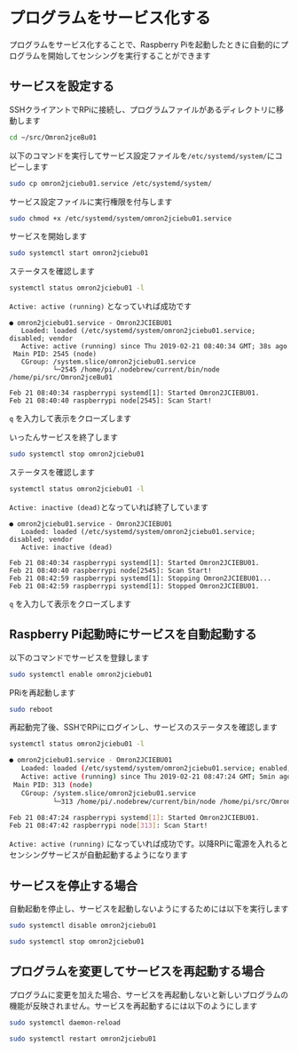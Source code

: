 # プログラムをサービス化する

プログラムをサービス化することで、Raspberry Piを起動したときに自動的にプログラムを開始してセンシングを実行することができます  

## サービスを設定する

SSHクライアントでRPiに接続し、プログラムファイルがあるディレクトリに移動します

```sh
cd ~/src/Omron2jceBu01
```

以下のコマンドを実行してサービス設定ファイルを`/etc/systemd/system/`にコピーします

```sh
sudo cp omron2jciebu01.service /etc/systemd/system/
```

サービス設定ファイルに実行権限を付与します

```sh
sudo chmod +x /etc/systemd/system/omron2jciebu01.service
```

サービスを開始します

```sh
sudo systemctl start omron2jciebu01
```

ステータスを確認します

```sh
systemctl status omron2jciebu01 -l
```

`Active: active (running)` となっていれば成功です

```
● omron2jciebu01.service - Omron2JCIEBU01
   Loaded: loaded (/etc/systemd/system/omron2jciebu01.service; disabled; vendor 
   Active: active (running) since Thu 2019-02-21 08:40:34 GMT; 38s ago
 Main PID: 2545 (node)
   CGroup: /system.slice/omron2jciebu01.service
           └─2545 /home/pi/.nodebrew/current/bin/node /home/pi/src/Omron2jceBu01

Feb 21 08:40:34 raspberrypi systemd[1]: Started Omron2JCIEBU01.
Feb 21 08:40:40 raspberrypi node[2545]: Scan Start!
```

`q` を入力して表示をクローズします

いったんサービスを終了します

```sh
sudo systemctl stop omron2jciebu01
```

ステータスを確認します

```sh
systemctl status omron2jciebu01 -l
```

`Active: inactive (dead)`となっていれば終了しています

```
● omron2jciebu01.service - Omron2JCIEBU01
   Loaded: loaded (/etc/systemd/system/omron2jciebu01.service; disabled; vendor 
   Active: inactive (dead)

Feb 21 08:40:34 raspberrypi systemd[1]: Started Omron2JCIEBU01.
Feb 21 08:40:40 raspberrypi node[2545]: Scan Start!
Feb 21 08:42:59 raspberrypi systemd[1]: Stopping Omron2JCIEBU01...
Feb 21 08:42:59 raspberrypi systemd[1]: Stopped Omron2JCIEBU01.
```

`q` を入力して表示をクローズします

## Raspberry Pi起動時にサービスを自動起動する

以下のコマンドでサービスを登録します

```sh
sudo systemctl enable omron2jciebu01
```

PRiを再起動します

```sh
sudo reboot
```

再起動完了後、SSHでRPiにログインし、サービスのステータスを確認します

```sh
systemctl status omron2jciebu01 -l

● omron2jciebu01.service - Omron2JCIEBU01
   Loaded: loaded (/etc/systemd/system/omron2jciebu01.service; enabled; vendor p
   Active: active (running) since Thu 2019-02-21 08:47:24 GMT; 5min ago
 Main PID: 313 (node)
   CGroup: /system.slice/omron2jciebu01.service
           └─313 /home/pi/.nodebrew/current/bin/node /home/pi/src/Omron2jceBu01/

Feb 21 08:47:24 raspberrypi systemd[1]: Started Omron2JCIEBU01.
Feb 21 08:47:42 raspberrypi node[313]: Scan Start!
```

`Active: active (running)` になっていれば成功です。以降RPiに電源を入れるとセンシングサービスが自動起動するようになります

## サービスを停止する場合

自動起動を停止し、サービスを起動しないようにするためには以下を実行します

```sh
sudo systemctl disable omron2jciebu01

sudo systemctl stop omron2jciebu01
```

## プログラムを変更してサービスを再起動する場合

プログラムに変更を加えた場合、サービスを再起動しないと新しいプログラムの機能が反映されません。サービスを再起動するには以下のようにします

```sh
sudo systemctl daemon-reload

sudo systemctl restart omron2jciebu01
```

